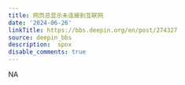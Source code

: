 ```yaml
---
title: 网页总显示未连接到互联网
date: '2024-06-26'
linkTitle: https://bbs.deepin.org/en/post/274327
source: deepin_bbs
description:  spox 
disable_comments: true
---
```

NA
